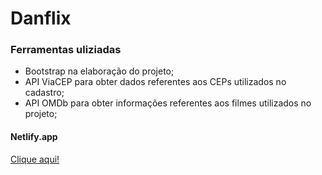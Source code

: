 <h1>Danflix</h1>

<h3>Ferramentas uliziadas</h3>

<ul>
  <li>Bootstrap na elaboração do projeto;</li>
  <li>API ViaCEP para obter dados referentes aos CEPs utilizados no cadastro;</li>
  <li>API OMDb para obter informações referentes aos filmes utilizados no projeto;</li>
  </ul>

 <h4>Netlify.app</h4>
 <a href="https://danflix-danielduartee.netlify.app/" target="_blank">Clique aqui!</a>
